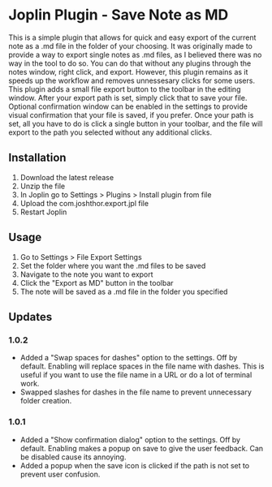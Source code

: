 # Joplin Plugin - Save Note as MD

This is a simple plugin that allows for quick and easy export of the current note as a .md file in the folder of your choosing. It was originally made to provide a way to export single notes as .md files, as I believed there was no way in the tool to do so. You can do that without any plugins through the notes window, right click, and export. However, this plugin remains as it speeds up the workflow and removes unnessesary clicks for some users.
This plugin adds a small file export button to the toolbar in the editing window. 
After your export path is set, simply click that to save your file. Optional confirmation window can be enabled in the settings to provide visual confirmation that your file is saved, if you prefer.
Once your path is set, all you have to do is click a single button in your toolbar, and the file will export to the path you selected without any additional clicks. 

## Installation

1. Download the latest release
2. Unzip the file
3. In Joplin go to Settings > Plugins > Install plugin from file
4. Upload the com.joshthor.export.jpl file
5. Restart Joplin

## Usage

1. Go to Settings > File Export Settings
2. Set the folder where you want the .md files to be saved
3. Navigate to the note you want to export
4. Click the "Export as MD" button in the toolbar
5. The note will be saved as a .md file in the folder you specified

## Updates

### 1.0.2
- Added a "Swap spaces for dashes" option to the settings. Off by default. Enabling will replace spaces in the file name with dashes. This is useful if you want to use the file name in a URL or do a lot of terminal work.
- Swapped slashes for dashes in the file name to prevent unnecessary folder creation.
### 1.0.1
- Added a "Show confirmation dialog" option to the settings. Off by default. Enabling makes a popup on save to give the user feedback. Can be disabled cause its annoying.
- Added a popup when the save icon is clicked if the path is not set to prevent user confusion.
